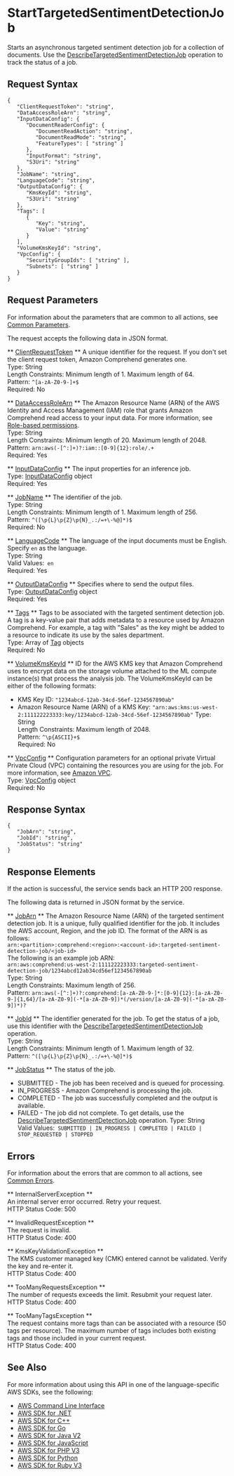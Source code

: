 # StartTargetedSentimentDetectionJob<a name="API_StartTargetedSentimentDetectionJob"></a>

Starts an asynchronous targeted sentiment detection job for a collection of documents\. Use the [DescribeTargetedSentimentDetectionJob](API_DescribeTargetedSentimentDetectionJob.md) operation to track the status of a job\.

## Request Syntax<a name="API_StartTargetedSentimentDetectionJob_RequestSyntax"></a>

```
{
   "ClientRequestToken": "string",
   "DataAccessRoleArn": "string",
   "InputDataConfig": { 
      "DocumentReaderConfig": { 
         "DocumentReadAction": "string",
         "DocumentReadMode": "string",
         "FeatureTypes": [ "string" ]
      },
      "InputFormat": "string",
      "S3Uri": "string"
   },
   "JobName": "string",
   "LanguageCode": "string",
   "OutputDataConfig": { 
      "KmsKeyId": "string",
      "S3Uri": "string"
   },
   "Tags": [ 
      { 
         "Key": "string",
         "Value": "string"
      }
   ],
   "VolumeKmsKeyId": "string",
   "VpcConfig": { 
      "SecurityGroupIds": [ "string" ],
      "Subnets": [ "string" ]
   }
}
```

## Request Parameters<a name="API_StartTargetedSentimentDetectionJob_RequestParameters"></a>

For information about the parameters that are common to all actions, see [Common Parameters](CommonParameters.md)\.

The request accepts the following data in JSON format\.

 ** [ClientRequestToken](#API_StartTargetedSentimentDetectionJob_RequestSyntax) **   <a name="comprehend-StartTargetedSentimentDetectionJob-request-ClientRequestToken"></a>
A unique identifier for the request\. If you don't set the client request token, Amazon Comprehend generates one\.  
Type: String  
Length Constraints: Minimum length of 1\. Maximum length of 64\.  
Pattern: `^[a-zA-Z0-9-]+$`   
Required: No

 ** [DataAccessRoleArn](#API_StartTargetedSentimentDetectionJob_RequestSyntax) **   <a name="comprehend-StartTargetedSentimentDetectionJob-request-DataAccessRoleArn"></a>
The Amazon Resource Name \(ARN\) of the AWS Identity and Access Management \(IAM\) role that grants Amazon Comprehend read access to your input data\. For more information, see [Role\-based permissions](https://docs.aws.amazon.com/comprehend/latest/dg/access-control-managing-permissions.html#auth-role-permissions)\.  
Type: String  
Length Constraints: Minimum length of 20\. Maximum length of 2048\.  
Pattern: `arn:aws(-[^:]+)?:iam::[0-9]{12}:role/.+`   
Required: Yes

 ** [InputDataConfig](#API_StartTargetedSentimentDetectionJob_RequestSyntax) **   <a name="comprehend-StartTargetedSentimentDetectionJob-request-InputDataConfig"></a>
The input properties for an inference job\.  
Type: [InputDataConfig](API_InputDataConfig.md) object  
Required: Yes

 ** [JobName](#API_StartTargetedSentimentDetectionJob_RequestSyntax) **   <a name="comprehend-StartTargetedSentimentDetectionJob-request-JobName"></a>
The identifier of the job\.  
Type: String  
Length Constraints: Minimum length of 1\. Maximum length of 256\.  
Pattern: `^([\p{L}\p{Z}\p{N}_.:/=+\-%@]*)$`   
Required: No

 ** [LanguageCode](#API_StartTargetedSentimentDetectionJob_RequestSyntax) **   <a name="comprehend-StartTargetedSentimentDetectionJob-request-LanguageCode"></a>
The language of the input documents must be English\. Specify `en` as the language\.   
Type: String  
Valid Values:` en`   
Required: Yes

 ** [OutputDataConfig](#API_StartTargetedSentimentDetectionJob_RequestSyntax) **   <a name="comprehend-StartTargetedSentimentDetectionJob-request-OutputDataConfig"></a>
Specifies where to send the output files\.   
Type: [OutputDataConfig](API_OutputDataConfig.md) object  
Required: Yes

 ** [Tags](#API_StartTargetedSentimentDetectionJob_RequestSyntax) **   <a name="comprehend-StartTargetedSentimentDetectionJob-request-Tags"></a>
Tags to be associated with the targeted sentiment detection job\. A tag is a key\-value pair that adds metadata to a resource used by Amazon Comprehend\. For example, a tag with "Sales" as the key might be added to a resource to indicate its use by the sales department\.  
Type: Array of [Tag](API_Tag.md) objects  
Required: No

 ** [VolumeKmsKeyId](#API_StartTargetedSentimentDetectionJob_RequestSyntax) **   <a name="comprehend-StartTargetedSentimentDetectionJob-request-VolumeKmsKeyId"></a>
ID for the AWS KMS key that Amazon Comprehend uses to encrypt data on the storage volume attached to the ML compute instance\(s\) that process the analysis job\. The VolumeKmsKeyId can be either of the following formats:  
+ KMS Key ID: `"1234abcd-12ab-34cd-56ef-1234567890ab"` 
+ Amazon Resource Name \(ARN\) of a KMS Key: `"arn:aws:kms:us-west-2:111122223333:key/1234abcd-12ab-34cd-56ef-1234567890ab"` 
Type: String  
Length Constraints: Maximum length of 2048\.  
Pattern: `^\p{ASCII}+$`   
Required: No

 ** [VpcConfig](#API_StartTargetedSentimentDetectionJob_RequestSyntax) **   <a name="comprehend-StartTargetedSentimentDetectionJob-request-VpcConfig"></a>
 Configuration parameters for an optional private Virtual Private Cloud \(VPC\) containing the resources you are using for the job\. For more information, see [Amazon VPC](https://docs.aws.amazon.com/vpc/latest/userguide/what-is-amazon-vpc.html)\.   
Type: [VpcConfig](API_VpcConfig.md) object  
Required: No

## Response Syntax<a name="API_StartTargetedSentimentDetectionJob_ResponseSyntax"></a>

```
{
   "JobArn": "string",
   "JobId": "string",
   "JobStatus": "string"
}
```

## Response Elements<a name="API_StartTargetedSentimentDetectionJob_ResponseElements"></a>

If the action is successful, the service sends back an HTTP 200 response\.

The following data is returned in JSON format by the service\.

 ** [JobArn](#API_StartTargetedSentimentDetectionJob_ResponseSyntax) **   <a name="comprehend-StartTargetedSentimentDetectionJob-response-JobArn"></a>
The Amazon Resource Name \(ARN\) of the targeted sentiment detection job\. It is a unique, fully qualified identifier for the job\. It includes the AWS account, Region, and the job ID\. The format of the ARN is as follows:  
 `arn:<partition>:comprehend:<region>:<account-id>:targeted-sentiment-detection-job/<job-id>`   
The following is an example job ARN:  
 `arn:aws:comprehend:us-west-2:111122223333:targeted-sentiment-detection-job/1234abcd12ab34cd56ef1234567890ab`   
Type: String  
Length Constraints: Maximum length of 256\.  
Pattern: `arn:aws(-[^:]+)?:comprehend:[a-zA-Z0-9-]*:[0-9]{12}:[a-zA-Z0-9-]{1,64}/[a-zA-Z0-9](-*[a-zA-Z0-9])*(/version/[a-zA-Z0-9](-*[a-zA-Z0-9])*)?` 

 ** [JobId](#API_StartTargetedSentimentDetectionJob_ResponseSyntax) **   <a name="comprehend-StartTargetedSentimentDetectionJob-response-JobId"></a>
The identifier generated for the job\. To get the status of a job, use this identifier with the [DescribeTargetedSentimentDetectionJob](API_DescribeTargetedSentimentDetectionJob.md) operation\.  
Type: String  
Length Constraints: Minimum length of 1\. Maximum length of 32\.  
Pattern: `^([\p{L}\p{Z}\p{N}_.:/=+\-%@]*)$` 

 ** [JobStatus](#API_StartTargetedSentimentDetectionJob_ResponseSyntax) **   <a name="comprehend-StartTargetedSentimentDetectionJob-response-JobStatus"></a>
The status of the job\.   
+ SUBMITTED \- The job has been received and is queued for processing\.
+ IN\_PROGRESS \- Amazon Comprehend is processing the job\.
+ COMPLETED \- The job was successfully completed and the output is available\.
+ FAILED \- The job did not complete\. To get details, use the [DescribeTargetedSentimentDetectionJob](API_DescribeTargetedSentimentDetectionJob.md) operation\.
Type: String  
Valid Values:` SUBMITTED | IN_PROGRESS | COMPLETED | FAILED | STOP_REQUESTED | STOPPED` 

## Errors<a name="API_StartTargetedSentimentDetectionJob_Errors"></a>

For information about the errors that are common to all actions, see [Common Errors](CommonErrors.md)\.

 ** InternalServerException **   
An internal server error occurred\. Retry your request\.  
HTTP Status Code: 500

 ** InvalidRequestException **   
The request is invalid\.  
HTTP Status Code: 400

 ** KmsKeyValidationException **   
The KMS customer managed key \(CMK\) entered cannot be validated\. Verify the key and re\-enter it\.  
HTTP Status Code: 400

 ** TooManyRequestsException **   
The number of requests exceeds the limit\. Resubmit your request later\.  
HTTP Status Code: 400

 ** TooManyTagsException **   
The request contains more tags than can be associated with a resource \(50 tags per resource\)\. The maximum number of tags includes both existing tags and those included in your current request\.   
HTTP Status Code: 400

## See Also<a name="API_StartTargetedSentimentDetectionJob_SeeAlso"></a>

For more information about using this API in one of the language\-specific AWS SDKs, see the following:
+  [AWS Command Line Interface](https://docs.aws.amazon.com/goto/aws-cli/comprehend-2017-11-27/StartTargetedSentimentDetectionJob) 
+  [AWS SDK for \.NET](https://docs.aws.amazon.com/goto/DotNetSDKV3/comprehend-2017-11-27/StartTargetedSentimentDetectionJob) 
+  [AWS SDK for C\+\+](https://docs.aws.amazon.com/goto/SdkForCpp/comprehend-2017-11-27/StartTargetedSentimentDetectionJob) 
+  [AWS SDK for Go](https://docs.aws.amazon.com/goto/SdkForGoV1/comprehend-2017-11-27/StartTargetedSentimentDetectionJob) 
+  [AWS SDK for Java V2](https://docs.aws.amazon.com/goto/SdkForJavaV2/comprehend-2017-11-27/StartTargetedSentimentDetectionJob) 
+  [AWS SDK for JavaScript](https://docs.aws.amazon.com/goto/AWSJavaScriptSDK/comprehend-2017-11-27/StartTargetedSentimentDetectionJob) 
+  [AWS SDK for PHP V3](https://docs.aws.amazon.com/goto/SdkForPHPV3/comprehend-2017-11-27/StartTargetedSentimentDetectionJob) 
+  [AWS SDK for Python](https://docs.aws.amazon.com/goto/boto3/comprehend-2017-11-27/StartTargetedSentimentDetectionJob) 
+  [AWS SDK for Ruby V3](https://docs.aws.amazon.com/goto/SdkForRubyV3/comprehend-2017-11-27/StartTargetedSentimentDetectionJob) 